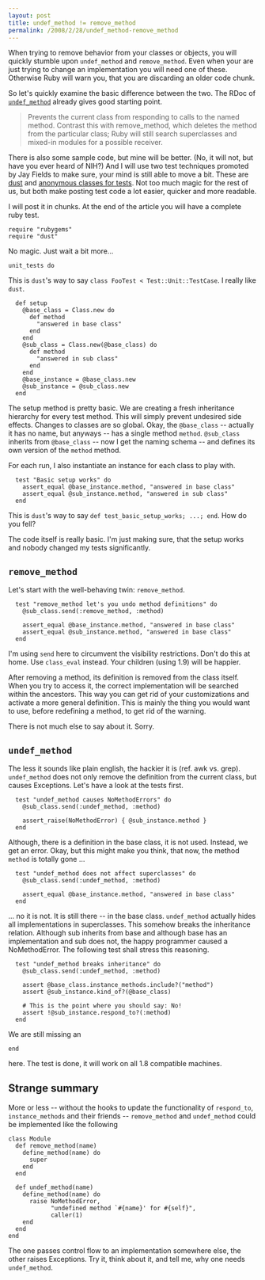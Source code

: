 ```yaml
---
layout: post
title: undef_method != remove_method
permalink: /2008/2/28/undef_method-remove_method
---
```

When trying to remove behavior from your classes or objects, you will quickly
stumble upon `undef_method` and `remove_method`. Even when your are just trying
to change an implementation you will need one of these. Otherwise Ruby will warn
you, that you are discarding an older code chunk.

So let's quickly examine the basic difference between the two. The RDoc of
[`undef_method`](http://ruby-doc.org/core/classes/Module.html#M001675) already
gives good starting point.

> Prevents the current class from responding to calls to the named method.
> Contrast this with remove_method, which deletes the method from the particular
> class; Ruby will still search superclasses and mixed-in modules for a possible
> receiver.

There is also some sample code, but mine will be better. (No, it will not, but
have you ever heard of NIH?) And I will use two test techniques promoted by Jay
Fields to make sure, your mind is still able to move a bit. These are
[dust](http://blog.jayfields.com/2007/08/rubygems-dust.html) and [anonymous
classes for
tests](http://blog.jayfields.com/2008/02/ruby-creating-anonymous-classes.html).
Not too much magic for the rest of us, but both make posting test code a lot
easier, quicker and more readable.

I will post it in chunks. At the end of the article you will have a complete
ruby test.

    require "rubygems"
    require "dust"

No magic. Just wait a bit more...

    unit_tests do

This is `dust`'s way to say `class FooTest < Test::Unit::TestCase`. I really
like `dust`.

      def setup
        @base_class = Class.new do
          def method
            "answered in base class"
          end
        end
        @sub_class = Class.new(@base_class) do
          def method
            "answered in sub class"
          end
        end
        @base_instance = @base_class.new
        @sub_instance = @sub_class.new
      end

The setup method is pretty basic. We are creating a fresh inheritance hierarchy
for every test method. This will simply prevent undesired side effects. Changes
to classes are so global. Okay, the `@base_class` -- actually it has no name,
but anyways -- has a single method `method`. `@sub_class` inherits from
`@base_class` -- now I get the naming schema -- and defines its own version of
the `method` method.

For each run, I also instantiate an instance for each class to play with.

      test "Basic setup works" do
        assert_equal @base_instance.method, "answered in base class"
        assert_equal @sub_instance.method, "answered in sub class"
      end

This is `dust`'s way to say `def test_basic_setup_works; ...; end`. How do you
fell?

The code itself is really basic. I'm just making sure, that the setup works and
nobody changed my tests significantly.

## `remove_method`

Let's start with the well-behaving twin: `remove_method`.

      test "remove_method let's you undo method definitions" do
        @sub_class.send(:remove_method, :method)

        assert_equal @base_instance.method, "answered in base class"
        assert_equal @sub_instance.method, "answered in base class"
      end

I'm using `send` here to circumvent the visibility restrictions. Don't do this
at home. Use `class_eval` instead. Your children (using 1.9) will be happier.

After removing a method, its definition is removed from the class itself. When
you try to access it, the correct implementation will be searched within the
ancestors. This way you can get rid of your customizations and activate a more
general definition. This is mainly the thing you would want to use, before
redefining a method, to get rid of the warning.

There is not much else to say about it. Sorry.

## `undef_method`

The less it sounds like plain english, the hackier it is (ref. awk vs. grep).
`undef_method` does not only remove the definition from the current class, but
causes Exceptions. Let's have a look at the tests first.

      test "undef_method causes NoMethodErrors" do
        @sub_class.send(:undef_method, :method)

        assert_raise(NoMethodError) { @sub_instance.method }
      end

Although, there is a definition in the base class, it is not used. Instead, we
get an error. Okay, but this might make you think, that now, the method `method`
is totally gone ...

      test "undef_method does not affect superclasses" do
        @sub_class.send(:undef_method, :method)

        assert_equal @base_instance.method, "answered in base class"
      end

... no it is not. It is still there -- in the base class. `undef_method`
actually hides all implementations in superclasses. This somehow breaks the
inheritance relation. Although sub inherits from base and although base has an
implementation and sub does not, the happy programmer caused a NoMethodError.
The following test shall stress this reasoning.

      test "undef_method breaks inheritance" do
        @sub_class.send(:undef_method, :method)

        assert @base_class.instance_methods.include?("method")
        assert @sub_instance.kind_of?(@base_class)

        # This is the point where you should say: No!
        assert !@sub_instance.respond_to?(:method)
      end

We are still missing an

    end

here. The test is done, it will work on all 1.8 compatible machines.

## Strange summary

More or less -- without the hooks to update the functionality of `respond_to`,
`instance_methods` and their friends -- `remove_method` and `undef_method` could
be implemented like the following

    class Module
      def remove_method(name)
        define_method(name) do
          super
        end
      end

      def undef_method(name)
        define_method(name) do
          raise NoMethodError,
                "undefined method `#{name}' for #{self}",
                caller(1)
        end
      end
    end

The one passes control flow to an implementation somewhere else, the other
raises Exceptions. Try it, think about it, and tell me, why one needs
`undef_method`.
